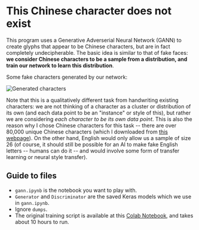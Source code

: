 # This Chinese character does not exist

This program uses a Generative Adverserial Neural Network (GANN) to create glyphs that appear to be Chinese characters, but are in fact completely undecipherable. The basic idea is similar to that of fake faces: **we consider Chinese characters to be a sample from a distribution, and train our network to learn this distribution**.

Some fake characters generated by our network:

![Generated characters](https://i.imgur.com/Xi27EsW.png) 

Note that this is a qualitatively different task from handwriting existing characters: we are not thinking of a character as a cluster or distribution of its own (and each data point to be an "instance" or style of this), but rather we are considering *each character to be its own data point*. This is also the reason why I chose Chinese characters for this task -- there are over 80,000 unique Chinese characters (which I downloaded from [this webpage](http://hanzidb.org/character-list?page=749)). On the other hand, English would only allow us a sample of size 26 (of course, it should still be possible for an AI to make fake English letters -- humans can do it -- and would involve some form of transfer learning or neural style transfer).

## Guide to files
* `gann.ipynb` is the notebook you want to play with.
* `Generator` and `Discriminator` are the saved Keras models which we use in `gann.ipynb`.
* Ignore `dumps`.
* The original training script is available at this [Colab Notebook](https://colab.research.google.com/drive/1nM-fUdI9O_Ot5a8PUsu3dm0Vq2Pqhn0-?usp=sharing), and takes about 10 hours to run.
